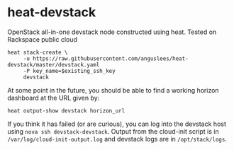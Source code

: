 heat-devstack
=============

OpenStack all-in-one devstack node constructed using heat.  Tested on Rackspace public cloud

```
heat stack-create \
     -u https://raw.githubusercontent.com/anguslees/heat-devstack/master/devstack.yaml
     -P key_name=$existing_ssh_key
     devstack
```

At some point in the future, you should be able to find a working
horizon dashboard at the URL given by:
```
heat output-show devstack horizon_url
```

If you think it has failed (or are curious), you can log into the devstack host using `nova ssh devstack-devstack`.  Output from the cloud-init script is in `/var/log/cloud-init-output.log` and devstack logs are in `/opt/stack/logs`.
